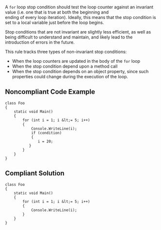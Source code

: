 
A `for` loop stop condition should test the loop counter against an invariant value (i.e. one that is true at both the beginning and<br>ending of every loop iteration). Ideally, this means that the stop condition is set to a local variable just before the loop begins.

Stop conditions that are not invariant are slightly less efficient, as well as being difficult to understand and maintain, and likely lead to the<br>introduction of errors in the future.

This rule tracks three types of non-invariant stop conditions:

- When the loop counters are updated in the body of the `for` loop
- When the stop condition depend upon a method call
- When the stop condition depends on an object property, since such properties could change during the execution of the loop.


## Noncompliant Code Example


    class Foo
    {
        static void Main()
        {
            for (int i = 1; i &lt;= 5; i++)
            {
                Console.WriteLine(i);
                if (condition)
                {
                   i = 20;
               }
            }
        }
    }


## Compliant Solution


    class Foo
    {
        static void Main()
        {
            for (int i = 1; i &lt;= 5; i++)
            {
                Console.WriteLine(i);
            }
        }
    }

